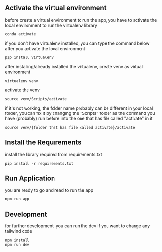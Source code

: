 ## Activate the virtual environment

before create a virtual environment to run the app, you have to activate the local environment to run the virtualenv library

```
conda activate
```

if you don't have virtualenv installed, you can type the command below after you activate the local environment

```
pip install virtualenv
```

after installing/already installed the virtualenv, create venv as virtual environment

```
virtualenv venv
```

activate the venv

```
source venv/Scripts/activate
```

if it's not working, the folder name probably can be different in your local folder, you can fix it by changing the "Scripts" folder as the command you have (probably) run before into the one that has file called "activate" in it

```
source venv/{folder that has file called activate}/activate
```

## Install the Requirements

install the library required from requirements.txt

```
pip install -r requirements.txt
```

## Run Application

you are ready to go and read to run the app

```
npm run app
```

## Development

for further development, you can run the dev if you want to change any tailwind code

```
npm install
npm run dev
```
